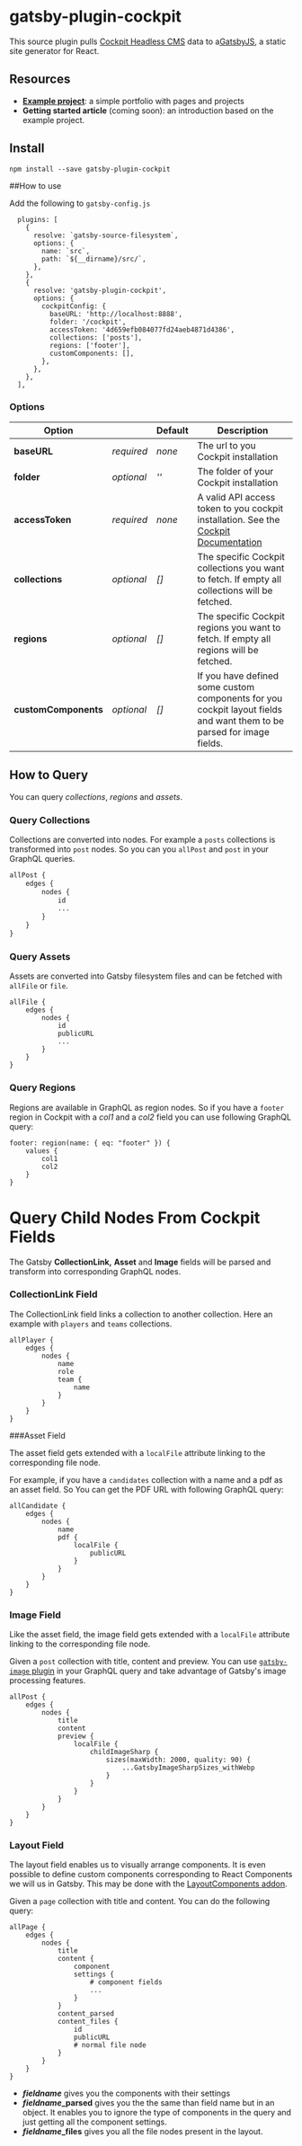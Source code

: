 # gatsby-plugin-cockpit

This source plugin pulls [Cockpit Headless CMS](https://getcockpit.com) data to a[GatsbyJS](https://www.gatsbyjs.org), a static site generator for React.

## Resources

+ **[Example project](https://github.com/pierreberchtold/gatsby-cockpit-portfolio)**: a simple portfolio with pages and projects
+ **Getting started article** (coming soon): an introduction based on the example project.

## Install

`npm install --save gatsby-plugin-cockpit`

##How to use

Add the following to `gatsby-config.js`

```
  plugins: [
    {
      resolve: `gatsby-source-filesystem`,
      options: {
        name: `src`,
        path: `${__dirname}/src/`,
      },
    },
    {
      resolve: 'gatsby-plugin-cockpit',
      options: {
        cockpitConfig: {
          baseURL: 'http://localhost:8888',
          folder: '/cockpit',
          accessToken: '4d659efb084077fd24aeb4871d4386',
          collections: ['posts'],
          regions: ['footer'],
          customComponents: [],
        },
      },
    },
  ],
```

### Options

| Option               |            | Default | Description                                                  |
| -------------------- | ---------- | ------- | ------------------------------------------------------------ |
| **baseURL**          | *required* | *none*  | The url to you Cockpit installation                          |
| **folder**           | *optional* | *''*    | The folder of your Cockpit installation                      |
| **accessToken**      | *required* | *none*  | A valid API access token to you cockpit installation. See the [Cockpit Documentation](https://getcockpit.com/documentation/api/token) |
| **collections**      | *optional* | *[]*    | The specific Cockpit collections you want to fetch. If empty all collections will be fetched. |
| **regions**          | *optional* | *[]*    | The specific Cockpit regions you want to fetch. If empty all regions will be fetched. |
| **customComponents** | *optional* | *[]*    | If you have defined some custom components for you cockpit layout fields and want them to be parsed for image fields. |

## How to Query

You can query *collections*, *regions* and *assets*.

### Query Collections

Collections are converted into nodes. For example a `posts` collections is transformed into `post` nodes. So you can you `allPost` and `post` in your GraphQL queries.

```graphql
allPost {
    edges {
        nodes {
            id
            ...
        }
    }
}
```

### Query Assets

Assets are converted into Gatsby filesystem files and can be fetched with `allFile` or `file`.

```
allFile {
    edges {
        nodes {
            id
            publicURL
            ...
        }
    }
}
```

### Query Regions

Regions are available in GraphQL as region nodes. So if you have a `footer` region in Cockpit with a *col1* and a *col2* field you can use following GraphQL query:

```
footer: region(name: { eq: "footer" }) {
	values {
		col1
		col2
	}
}
```

# Query Child Nodes From Cockpit Fields

The Gatsby **CollectionLink,**  **Asset** and **Image** fields will be parsed and transform into corresponding GraphQL nodes.

### CollectionLink Field

The CollectionLink field links a collection to another collection. Here an example with `players` and `teams` collections.

```
allPlayer {
	edges {
        nodes {
            name
            role
            team {
                name
            }            
        }
	}
}
```

###Asset Field

The asset field gets extended with a `localFile` attribute linking to the corresponding file node. 

For example, if you have a `candidates` collection with a name and a pdf as an asset field. So You can get the PDF URL with following GraphQL query:

```
allCandidate {
	edges {
        nodes {
            name
            pdf {
            	localFile {
	                publicURL                    
            	}
            }            
        }
	}
}
```

### Image Field

Like the asset field, the image field gets extended with a `localFile` attribute linking to the corresponding file node. 

Given a `post` collection with title, content and preview. You can use [`gatsby-image` plugin](https://www.gatsbyjs.org/packages/gatsby-image/) in your GraphQL query and take advantage of Gatsby's image processing features.

```
allPost {
	edges {
        nodes {
            title
            content
            preview {
            	localFile {
                    childImageSharp {
                        sizes(maxWidth: 2000, quality: 90) {
                            ...GatsbyImageSharpSizes_withWebp
                        }
                    }                    
            	}
            }            
        }
	}
}
```
### Layout Field

The layout field enables us to visually arrange components. It is even possible to define custom components corresponding to React Components we will us in Gatsby. This may be done with the [LayoutComponents addon](https://github.com/agentejo/LayoutComponents).

Given a `page` collection with title and content. You can do the following query:

```
allPage {
	edges {
        nodes {
            title
            content {
            	component
		        settings {
                    # component fields
                    ...
		        }
            }    
            content_parsed
            content_files {
                id
                publicURL
                # normal file node
            }
        }
	}
}
```

- ***fieldname*** gives you the components with their settings
- ***fieldname*_parsed** gives you the the same than field name but in an object. It enables you to ignore the type of components in the query and just getting all the component settings.
- ***fieldname*_files** gives you all the file nodes present in the layout.